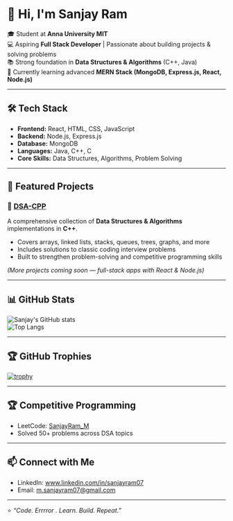 # 👋 Hi, I'm Sanjay Ram  

🎓 Student at **Anna University MIT**  
💻 Aspiring **Full Stack Developer** | Passionate about building projects & solving problems  
📚 Strong foundation in **Data Structures & Algorithms** (C++, Java)  
🚀 Currently learning advanced **MERN Stack (MongoDB, Express.js, React, Node.js)**  

---

## 🛠️ Tech Stack  
- **Frontend:** React, HTML, CSS, JavaScript  
- **Backend:** Node.js, Express.js  
- **Database:** MongoDB  
- **Languages:** Java, C++, C  
- **Core Skills:** Data Structures, Algorithms, Problem Solving  

---

## 📌 Featured Projects  

### 🔹 [DSA-CPP](https://github.com/sanjayram-07/DSA-CPP)  
A comprehensive collection of **Data Structures & Algorithms** implementations in **C++**.  
- Covers arrays, linked lists, stacks, queues, trees, graphs, and more  
- Includes solutions to classic coding interview problems  
- Built to strengthen problem-solving and competitive programming skills  

*(More projects coming soon — full-stack apps with React & Node.js)*  

---

## 📊 GitHub Stats  
![Sanjay's GitHub stats](https://github-readme-stats.vercel.app/api?username=sanjayram-07&show_icons=true&theme=tokyonight)  
![Top Langs](https://github-readme-stats.vercel.app/api/top-langs/?username=sanjayram-07&layout=compact&theme=tokyonight)  

---

## 🏆 GitHub Trophies  
[![trophy](https://github-profile-trophy.vercel.app/?username=sanjayram-07&theme=onedark&column=6&margin-w=10&margin-h=10)](https://github.com/ryo-ma/github-profile-trophy)  

---

## 🏆 Competitive Programming  
- LeetCode: [SanjayRam_M](https://leetcode.com/SanjayRam_M)  
- Solved 50+ problems across DSA topics  

---

## 📫 Connect with Me  
- LinkedIn: www.linkedin.com/in/sanjayram07
- Email: m.sanjayram07@gmail.com  

---

⭐️ *“Code. Errrror . Learn. Build. Repeat.”*  
